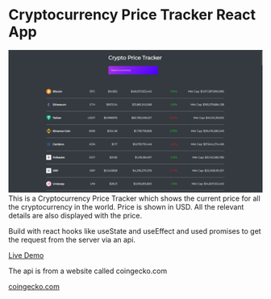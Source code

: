 # Cryptocurrency Price Tracker React App

<img src="./Screenshot (842).png" alt="the screenshot of the app large screen"/>
This is a Cryptocurrency Price Tracker which shows the current price for all the cryptocurrency in the world. Price is shown in USD. All the relevant details are also displayed with the price.

Build with react hooks like useState and useEffect and used promises to get the request from the server via an api. 

[Live Demo](https://competent-liskov-942e07.netlify.app/)

The api is from a website called coingecko.com

[coingecko.com](https://coingecko.com/)
